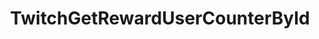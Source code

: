 ---
name: TwitchGetRewardUserCounterById
title: TwitchGetRewardUserCounterById
description: Returns reward count of the given reward for a specified Twitch user, by id
version: 0.2.4
parameters:
  - name: rewardId
    import: twitch/rewards/id
  - name: userId
    import: core/users/id
example: |
    using System;
    public class CPHInline
    {
        public bool Execute()
        {
            //Define reward id of reward you want counter
            string rewardId = "4fcc2d13-9bcf-4c18-9d91-821a15f4b6e5";
            //Get user id
            CPH.TryGetArg("userId",out string userId);
            //Get persisted reward counter info of for specific user
            TwitchRewardCounter rewardCounter = CPH.TwitchGetRewardUserCounterById(userId, rewardId, true);
            //Get counter
            int counter = rewardCounter.Count;
            //Set Argumnet for counter
            CPH.SetArgument("rewardUserCounter", counter);
            return true;
        }
    }
---